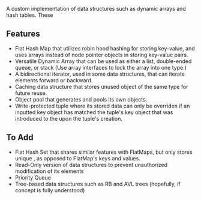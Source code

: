A custom implementation of data structures such as dynamic arrays and hash tables. These 

## Features
+ Flat Hash Map that utilizes robin hood hashing for storing key-value, and uses arrays instead of node pointer objects in storing key-value pairs.
+ Versatile Dynamic Array that can be used as either a list, double-ended queue, or stack (Use array interfaces to lock the array into one type.)
+ A bidirectional iterator, used in some data structures, that can iterate elements forward or backward.
+ Caching data structure that stores unused object of the same type for future reuse.
+ Object pool that generates and pools its own objects.
+ Write-protected tuple where its stored data can only be overriden if an inputted key object has matched the tuple's key object that was introduced to the  upon the tuple's creation.

## To Add
+ Flat Hash Set that shares similar features with FlatMaps, but only stores unique , as opposed to FlatMap's keys and values.
+ Read-Only version of data structures to prevent unauthorized modification of its elements
+ Priority Queue
+ Tree-based data structures such as RB and AVL trees (hopefully, if concept is fully understood)